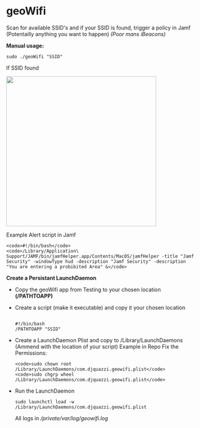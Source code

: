 # geoWifi

Scan for available SSID's and if your SSID is found, trigger a policy in Jamf (Potentailly anything you want to happen)
<i>(Poor mans iBeacons)</i>

 <b>Manual usage:</b>
 
 <code>sudo ./geoWifi "SSID"</code>
  
  If SSID found
 
<img src="https://github.com/djquazzi/djquazzi.github.io/blob/master/images/Alert.png" width="400">
  
  Example Alert script in Jamf
  
    <code>#!/bin/bash</code>
    <code>/Library/Application\ Support/JAMF/bin/jamfHelper.app/Contents/MacOS/jamfHelper -title "Jamf Security" -windowType hud -description "Jamf Security" -description "You are entering a probibited Area" &</code>
  
  
<b>Create a Persistant LaunchDaemon</b>

- Copy the geoWifi app from Testing to your chosen location <b>(/PATHTOAPP)</b>

- Create a script (make it executable) and copy it your chosen location
  
  <code>
  #!/bin/bash
  /PATHTOAPP "SSID"
  </code>

- Create a LaunchDaemon Plist and copy to /Library/LaunchDaemons (Ammend with the location of your script)
  Example in Repo
    Fix the Permissions:
      
      <code>sudo chown root /Library/LaunchDaemons/com.djquazzi.geowifi.plist</code>
      <code>sudo chgrp wheel /Library/LaunchDaemons/com.djquazzi.geowifi.plist</code>

- Run the LaunchDaemon

  <code>sudo launchctl load -w /Library/LaunchDaemons/com.djquazzi.geowifi.plist</code>
  
  All logs in <i>/private/var/log/geowifi.log</i>
